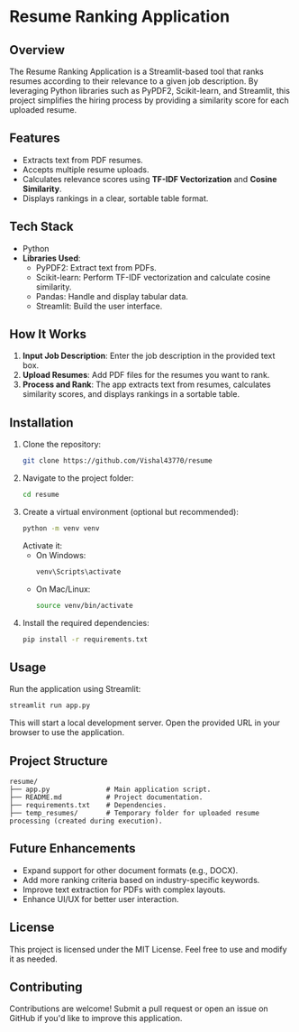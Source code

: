 # Resume Ranking Application

## Overview
The Resume Ranking Application is a Streamlit-based tool that ranks resumes according to their relevance to a given job description. By leveraging Python libraries such as PyPDF2, Scikit-learn, and Streamlit, this project simplifies the hiring process by providing a similarity score for each uploaded resume.

## Features
- Extracts text from PDF resumes.
- Accepts multiple resume uploads.
- Calculates relevance scores using **TF-IDF Vectorization** and **Cosine Similarity**.
- Displays rankings in a clear, sortable table format.

## Tech Stack
- Python
- **Libraries Used**:
  - PyPDF2: Extract text from PDFs.
  - Scikit-learn: Perform TF-IDF vectorization and calculate cosine similarity.
  - Pandas: Handle and display tabular data.
  - Streamlit: Build the user interface.

## How It Works
1. **Input Job Description**: Enter the job description in the provided text box.
2. **Upload Resumes**: Add PDF files for the resumes you want to rank.
3. **Process and Rank**: The app extracts text from resumes, calculates similarity scores, and displays rankings in a sortable table.

## Installation
1. Clone the repository:
   ```bash
   git clone https://github.com/Vishal43770/resume
   ```
2. Navigate to the project folder:
   ```bash
   cd resume
   ```
3. Create a virtual environment (optional but recommended):
   ```bash
   python -m venv venv
   ```
   Activate it:
   - On Windows:
     ```bash
     venv\Scripts\activate
     ```
   - On Mac/Linux:
     ```bash
     source venv/bin/activate
     ```
4. Install the required dependencies:
   ```bash
   pip install -r requirements.txt
   ```

## Usage
Run the application using Streamlit:
```bash
streamlit run app.py
```
This will start a local development server. Open the provided URL in your browser to use the application.

## Project Structure
```plaintext
resume/
├── app.py              # Main application script.
├── README.md           # Project documentation.
├── requirements.txt    # Dependencies.
├── temp_resumes/       # Temporary folder for uploaded resume processing (created during execution).
```

## Future Enhancements
- Expand support for other document formats (e.g., DOCX).
- Add more ranking criteria based on industry-specific keywords.
- Improve text extraction for PDFs with complex layouts.
- Enhance UI/UX for better user interaction.

## License
This project is licensed under the MIT License. Feel free to use and modify it as needed.

## Contributing
Contributions are welcome! Submit a pull request or open an issue on GitHub if you'd like to improve this application.
